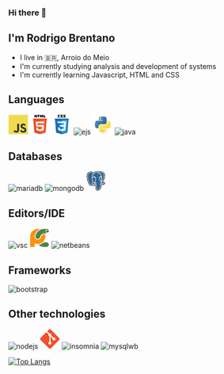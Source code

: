 ### Hi there 👋
## I'm Rodrigo Brentano
- I live in :brazil:, Arroio do Meio
- I'm currently studying analysis and development of systems
- I'm currently learning Javascript, HTML and CSS


## Languages

<img src="https://raw.githubusercontent.com/devicons/devicon/master/icons/javascript/javascript-original.svg" alt="js" width="40" height="40" style="max-width:100%;"></img>
<img src="https://raw.githubusercontent.com/devicons/devicon/master/icons/html5/html5-original-wordmark.svg" alt="html" width="40" height="40" style="max-width:100%;"></img>
<img src="https://raw.githubusercontent.com/devicons/devicon/master/icons/css3/css3-original-wordmark.svg" alt="css" width="40" height="40" style="max-width:100%;"></img>
<img src="https://cdn.icon-icons.com/icons2/2107/PNG/128/file_type_ejs_icon_130626.png" alt="ejs" width="40" height="40" style="max-width:100%;"></img>
<img src="https://raw.githubusercontent.com/devicons/devicon/master/icons/python/python-original.svg" alt="python" width="40" height="40" style="max-width:100%;"></img>
<img src="https://cdn.jsdelivr.net/gh/devicons/devicon/icons/java/java-original-wordmark.svg" alt="java" width="40" height="40" style="max-width:100%;"></img>


## Databases

<img src="http://help.plot.ly/static/images/database-connectors/logos/mariadb.png" alt="mariadb" width="40" height="40" style="max-width:100%;"></img>
<img src="https://cdn.jsdelivr.net/gh/devicons/devicon/icons/mongodb/mongodb-original-wordmark.svg" alt="mongodb" width="40" height="40" style="max-width:100%;"></img>
<img src="https://raw.githubusercontent.com/devicons/devicon/master/icons/postgresql/postgresql-original.svg" alt="postgresql" width="40" height="40" style="max-width:100%;"></img>

## Editors/IDE
<img src="https://cdn.jsdelivr.net/gh/devicons/devicon/icons/vscode/vscode-original-wordmark.svg" alt="vsc" width="40" height="40" style="max-width:100%;"></img>
<img src="https://raw.githubusercontent.com/devicons/devicon/master/icons/pycharm/pycharm-original.svg" alt="pycharm" width="40" height="40" style="max-width:100%;"></img>
<img src="https://netbeans.apache.org/images/apache-netbeans.svg" alt="netbeans" width="40" height="40" style="max-width:100%;"></img>


## Frameworks
<img src="https://cdn.jsdelivr.net/gh/devicons/devicon/icons/bootstrap/bootstrap-plain-wordmark.svg" alt="bootstrap" width="40" height="40" style="max-width:100%;"></img>

## Other technologies

<img src="https://cdn.jsdelivr.net/gh/devicons/devicon/icons/nodejs/nodejs-original.svg" alt="nodejs" width="40" height="40" style="max-width:100%;"></img>
<img src="https://raw.githubusercontent.com/devicons/devicon/master/icons/git/git-original.svg" alt="git" width="40" height="40" style="max-width:100%;"></img>
<img src="https://user-images.githubusercontent.com/6686410/31217465-6adbbd18-a98d-11e7-9371-26d578182e9d.png" alt="insomnia" width="40" height="40" style="max-width:100%;"></img>
<img src="https://img.utdstc.com/icon/f6f/11c/f6f11c75fda63dd454fa5db9610a77cfd6752be4db11010f2e4252551a4abccd:200" alt="mysqlwb" width="40" height="40" style="max-width:100%;"></img>


[![Top Langs](https://github-readme-stats.vercel.app/api/top-langs/?username=RodrigoBJJ94&layout=compact&exclude_repo=projeto-google-glass-html-css-javascript)](https://github.com/anuraghazra/github-readme-stats)

<!--
**RodrigoBJJ94/RodrigoBJJ94** is a ✨ _special_ ✨ repository because its `README.md` (this file) appears on your GitHub profile.

Here are some ideas to get you started:

- 🔭 I’m currently working on ...
- 🌱 I’m currently learning ...
- 👯 I’m looking to collaborate on ...
- 🤔 I’m looking for help with ...
- 💬 Ask me about ...
- 📫 How to reach me: ...
- 😄 Pronouns: ...
- ⚡ Fun fact: ...
-->
